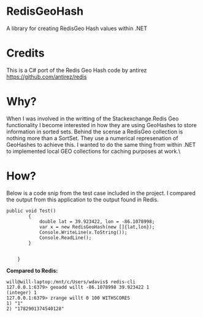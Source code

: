 # RedisGeoHash
A library for creating RedisGeo Hash values within .NET

# Credits
This is a C# port of the Redis Geo Hash code by antirez
https://github.com/antirez/redis


# Why?
When I was involved in the writting of the Stackexchange.Redis Geo functionality I become interested in how they are using GeoHashes to store
information in sorted sets. Behind the scense a RedisGeo collection is nothing more than a SortSet. They use a numerical represenation of 
GeoHashes to achieve this. I wanted to do the same thing from within .NET to implemented local GEO collections for caching purposes at work.\


# How?
Below is a code snip from the test case included in the project. I compared the output from this application to the output found in Redis.

```
public void Test()
        {
            double lat = 39.923422, lon = -86.1078998;
            var x = new RedisGeoHash(new []{lat,lon});
            Console.WriteLine(x.ToString());
            Console.ReadLine();
        }
            
			
    }

```

**Compared to Redis:**
```
will@will-laptop:/mnt/c/Users/wdavis$ redis-cli
127.0.0.1:6379> geoadd willt -86.1078998 39.923422 1
(integer) 1
127.0.0.1:6379> zrange willt 0 100 WITHSCORES
1) "1"
2) "1782901374540128"
```
